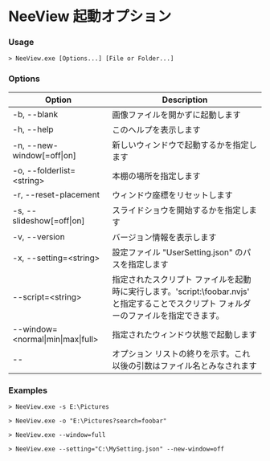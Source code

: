 # NeeView 起動オプション

### Usage

    > NeeView.exe [Options...] [File or Folder...]

### Options

Option|Description
--|--
\-b, \-\-blank|画像ファイルを開かずに起動します
\-h, \-\-help|このヘルプを表示します
\-n, \-\-new\-window[=off\|on]|新しいウィンドウで起動するかを指定します
\-o, \-\-folderlist=\<string\>|本棚の場所を指定します
\-r, \-\-reset\-placement|ウィンドウ座標をリセットします
\-s, \-\-slideshow[=off\|on]|スライドショウを開始するかを指定します
\-v, \-\-version|バージョン情報を表示します
\-x, \-\-setting=\<string\>|設定ファイル "UserSetting.json" のパスを指定します
\-\-script=\<string\>|指定されたスクリプト ファイルを起動時に実行します。'script:\foobar.nvjs' と指定することでスクリプト フォルダーのファイルを指定できます。
\-\-window=\<normal\|min\|max\|full\>|指定されたウィンドウ状態で起動します
\-\-|オプション リストの終りを示す。これ以後の引数はファイル名とみなされます

### Examples

`> NeeView.exe -s E:\Pictures`

`> NeeView.exe -o "E:\Pictures?search=foobar"`

`> NeeView.exe --window=full`

`> NeeView.exe --setting="C:\MySetting.json" --new-window=off`

